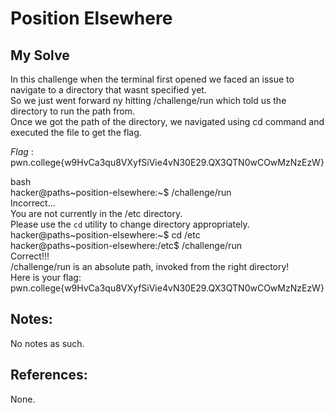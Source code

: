 # Position Elsewhere   

## My Solve   
In this challenge when the terminal first opened we faced an issue to navigate to a directory that wasnt specified yet.    
So we just went forward ny hitting /challenge/run which told us the directory to run the path from.     
Once we got the path of the directory, we navigated using cd command and executed the file to get the flag.

*Flag* : pwn.college{w9HvCa3qu8VXyfSiVie4vN30E29.QX3QTN0wCOwMzNzEzW}

bash \
hacker@paths\~position-elsewhere:\~$ /challenge/run     
Incorrect...     
You are not currently in the /etc directory.    
Please use the `cd` utility to change directory appropriately.    
hacker@paths\~position-elsewhere:\~$ cd /etc    
hacker@paths\~position-elsewhere:/etc$ /challenge/run    
Correct!!!    
/challenge/run is an absolute path, invoked from the right directory!   
Here is your flag:    
pwn.college{w9HvCa3qu8VXyfSiVie4vN30E29.QX3QTN0wCOwMzNzEzW}    

## Notes:
No notes as such.

## References:
None.
